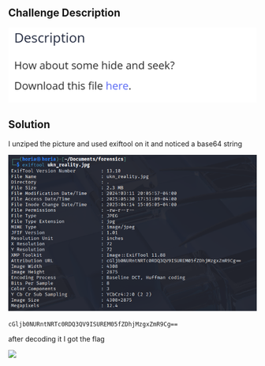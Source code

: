 ## Challenge Description

![](./assets/step1.png)

## Solution 

I unziped the picture and used exiftool on it and noticed a base64 string

![](./assets/step2.png)

``` cGljb0NURntNRTc0RDQ3QV9ISUREM05fZDhjMzgxZmR9Cg== ```

after decoding it I got the flag

![](./assets/step3.png) 

